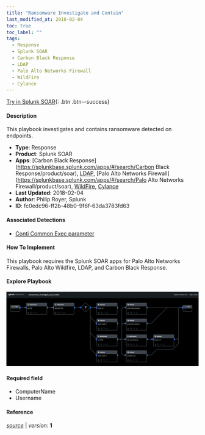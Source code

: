 ```yaml
---
title: "Ransomware Investigate and Contain"
last_modified_at: 2018-02-04
toc: true
toc_label: ""
tags:
  - Response
  - Splunk SOAR
  - Carbon Black Response
  - LDAP
  - Palo Alto Networks Firewall
  - WildFire
  - Cylance
---
```


[Try in Splunk SOAR](https://www.splunk.com/en_us/software/splunk-security-orchestration-and-automation.html){: .btn .btn--success}

#### Description

This playbook investigates and contains ransomware detected on endpoints.

- **Type**: Response
- **Product**: Splunk SOAR
- **Apps**: [Carbon Black Response](https://splunkbase.splunk.com/apps/#/search/Carbon Black Response/product/soar), [LDAP](https://splunkbase.splunk.com/apps/#/search/LDAP/product/soar), [Palo Alto Networks Firewall](https://splunkbase.splunk.com/apps/#/search/Palo Alto Networks Firewall/product/soar), [WildFire](https://splunkbase.splunk.com/apps/#/search/WildFire/product/soar), [Cylance](https://splunkbase.splunk.com/apps/#/search/Cylance/product/soar)
- **Last Updated**: 2018-02-04
- **Author**: Philip Royer, Splunk
- **ID**: fc0edc96-ff2b-48b0-9f6f-63da3783fd63

#### Associated Detections



















































































































































































* [Conti Common Exec parameter](/endpoint/624919bc-c382-11eb-adcc-acde48001122/)




































































































































































































































































































































































































































































































































































































































































































































































































































































































































































































































































































































































































































































#### How To Implement
This playbook requires the Splunk SOAR apps for Palo Alto Networks Firewalls, Palo Alto Wildfire, LDAP, and Carbon Black Response.


#### Explore Playbook

![explore](https://raw.githubusercontent.com/splunk/security_content/develop/playbooks/ransomware_investigate_and_contain.png)

#### Required field
* ComputerName
* Username


#### Reference



[*source*](https://github.com/splunk/security_content/tree/develop/playbooks/ransomware_investigate_and_contain.yml) \| *version*: **1**